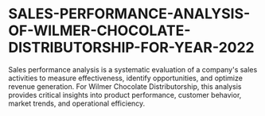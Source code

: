 # SALES-PERFORMANCE-ANALYSIS-OF-WILMER-CHOCOLATE-DISTRIBUTORSHIP-FOR-YEAR-2022
Sales performance analysis is a systematic evaluation of a company's sales activities to measure effectiveness, identify opportunities, and optimize revenue generation. For Wilmer Chocolate Distributorship, this analysis provides critical insights into product performance, customer behavior, market trends, and operational efficiency.
